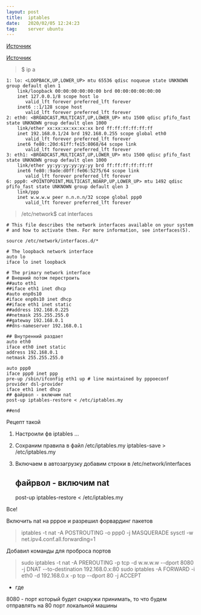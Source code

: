 ```yaml
---
layout: post
title:  iptables
date:   2020/02/05 12:24:23
tag:    server ubuntu
---
```


[Источник](https://www.opennet.ru/base/net/nat_redirect.txt.html)

[Источник](https://www.8host.com/blog/bazovye-pravila-iptables-dlya-servera-ubuntu-14-04/) 


> $ ip a

    1: lo: <LOOPBACK,UP,LOWER_UP> mtu 65536 qdisc noqueue state UNKNOWN group default qlen 1
        link/loopback 00:00:00:00:00:00 brd 00:00:00:00:00:00
        inet 127.0.0.1/8 scope host lo
           valid_lft forever preferred_lft forever
        inet6 ::1/128 scope host 
           valid_lft forever preferred_lft forever
    2: eth0: <BROADCAST,MULTICAST,UP,LOWER_UP> mtu 1500 qdisc pfifo_fast state UNKNOWN group default qlen 1000
        link/ether xx:xx:xx:xx:xx:xx brd ff:ff:ff:ff:ff:ff
        inet 192.168.0.1/24 brd 192.168.0.255 scope global eth0
           valid_lft forever preferred_lft forever
        inet6 fe80::20d:61ff:fe15:8068/64 scope link 
           valid_lft forever preferred_lft forever
    3: eth1: <BROADCAST,MULTICAST,UP,LOWER_UP> mtu 1500 qdisc pfifo_fast state UNKNOWN group default qlen 1000
        link/ether yy:yy:yy:yy:yy:yy brd ff:ff:ff:ff:ff:ff
        inet6 fe80::9ade:d0ff:fe06:5275/64 scope link 
           valid_lft forever preferred_lft forever
    6: ppp0: <POINTOPOINT,MULTICAST,NOARP,UP,LOWER_UP> mtu 1492 qdisc pfifo_fast state UNKNOWN group default qlen 3
        link/ppp 
        inet w.w.w.w peer n.n.n.n/32 scope global ppp0
           valid_lft forever preferred_lft forever



> /etc/network$ cat interfaces

    # This file describes the network interfaces available on your system
    # and how to activate them. For more information, see interfaces(5).
    
    source /etc/network/interfaces.d/*
    
    # The loopback network interface
    auto lo
    iface lo inet loopback
    
    # The primary network interface
    # Внешний потом перестроить
    ##auto eth1
    ##iface eth1 inet dhcp
    #auto enp0s10
    #iface enp0s10 inet dhcp
    ##iface eth1 inet static
    ##address 192.168.0.225
    ##netmask 255.255.255.0
    ##gateway 192.168.0.1
    ##dns-nameserver 192.168.0.1

    ## Внутренний раздает
    auto eth0
    iface eth0 inet static
    address 192.168.0.1
    netmask 255.255.255.0
    
    auto ppp0
    iface ppp0 inet ppp
    pre-up /sbin/ifconfig eth1 up # line maintained by pppoeconf
    provider dsl-provider
    iface eth1 inet dhcp
    ## файрвол - включим nat
    post-up iptables-restore < /etc/iptables.my
    
    ##end


Рецепт такой
 1. Настроили фв
 iptables ...
 2. Сохраним правила в файл /etc/iptables.my
 iptables-save > /etc/iptables.my
 3. Включаем в автозагрузку
 добавим строки в /etc/network/interfaces


 
    
    ## файрвол - включим nat
    post-up iptables-restore < /etc/iptables.my

Все!


Включить nat на pppoe и разрешил форвардинг пакетов

> iptables -t nat -A POSTROUTING -o ppp0 -j MASQUERADE
> sysctl -w net.ipv4.conf.all.forwarding=1

Добавил команды для проброса портов

> sudo iptables -t nat -A PREROUTING -p tcp -d w.w.w.w --dport 8080 -j DNAT --to-destination 192.168.0.x:80
> sudo iptables -A FORWARD -i eth0 -d 192.168.0.x -p tcp --dport 80 -j ACCEPT
- где

8080 - порт который будет снаружи принимать, то что будем отправлять на 80 порт локальной машины

